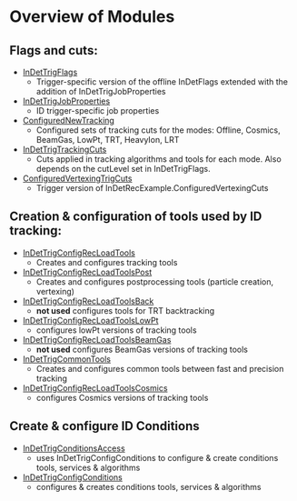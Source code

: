 # Overview of Modules
## Flags and cuts:
* [InDetTrigFlags](InDetTrigFlags.py)
  * Trigger-specific version of the offline InDetFlags extended with the addition of InDetTrigJobProperties 
* [InDetTrigJobProperties](InDetTrigJobProperties.py)
  * ID trigger-specific job properties 
* [ConfiguredNewTracking](TrigCutsConfiguredNewTrackingTrigCuts.py)
  * Configured sets of tracking cuts for the modes: Offline, Cosmics, BeamGas, LowPt, TRT, HeavyIon, LRT   
* [InDetTrigTrackingCuts](InDetTrigTrackingCuts.py)
  * Cuts applied in tracking algorithms and tools for each mode. Also depends on the cutLevel set in InDetTrigFlags.  
* [ConfiguredVertexingTrigCuts](ConfiguredVertexingTrigCuts.py)    
  * Trigger version of InDetRecExample.ConfiguredVertexingCuts
## Creation & configuration of tools used by ID tracking: 
* [InDetTrigConfigRecLoadTools](InDetTrigConfigRecLoadTools.py)
  * Creates and configures tracking tools
* [InDetTrigConfigRecLoadToolsPost](InDetTrigConfigRecLoadToolsPost.py)     
  * Creates and configures postprocessing tools (particle creation, vertexing)
* [InDetTrigConfigRecLoadToolsBack](BackInDetTrigConfigRecLoadToolsBack.py)
  * **not used** configures tools for TRT backtracking
* [InDetTrigConfigRecLoadToolsLowPt](InDetTrigConfigRecLoadToolsLowPt.py)
  * configures lowPt versions of tracking tools
* [InDetTrigConfigRecLoadToolsBeamGas](InDetTrigConfigRecLoadToolsBeamGas.py)  
  * **not used** configures BeamGas versions of tracking tools
* [InDetTrigCommonTools](InDetTrigCommonTools.py)           
  * Creates and configures common tools between fast and precision tracking
* [InDetTrigConfigRecLoadToolsCosmics](InDetTrigConfigRecLoadToolsCosmics.py)  
  * configures Cosmics versions of tracking tools
## Create & configure ID Conditions
* [InDetTrigConditionsAccess](InDetTrigConditionsAccess.py)      
  * uses InDetTrigConfigConditions to configure & create conditions tools, services & algorithms
* [InDetTrigConfigConditions](InDetTrigConfigConditions.py)      
  * configures & creates conditions tools, services & algorithms

